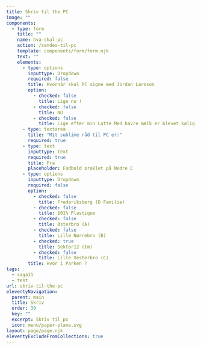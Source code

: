 ```yaml
---
title: Skriv til the PC
image: ""
components:
  - type: form
    title: ""
    name: hva-skal-pc
    action: /sendes-til-pc
    template: components/form/form.njk
    text: ""
    elements:
      - type: options
        inputtype: Dropdown
        required: false
        title: Hvornår skal PC signe med Jordan Larsson
        option:
          - checked: false
            title: Lige nu !
          - checked: false
            title: NU
          - checked: false
            title: Lige efter min Latte Med havre mælk er blevet kølig
      - type: textarea
        title: "Mit sublime råd til PC er:"
        required: true
      - type: text
        inputtype: text
        required: true
        title: Fra
        placeholder: Fodbold oraklet på Nedre C
      - type: options
        inputtype: Dropdown
        required: false
        option:
          - checked: false
            title: Frederiksberg (D Familie)
          - checked: false
            title: 101% Plastique
          - checked: false
            title: Østerbro (A)
          - checked: false
            title: Lille Nørrebro (B)
          - checked: true
            title: Sektor12 (tm)
          - checked: false
            title: Lille Vesterbro (C)
        title: Hvor i Parken ?
tags:
  - saga11
  - test
url: skriv-til-the-pc
eleventyNavigation:
  parent: main
  title: Skriv
  order: 30
  key: ""
  excerpt: Skriv til pc
  icon: menu/paper-plane.svg
layout: page/page.njk
eleventyExcludeFromCollections: true
---
```

